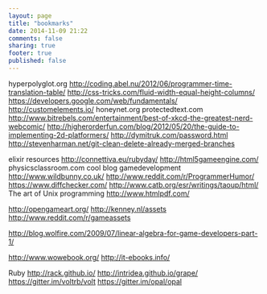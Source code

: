 ```yaml
---
layout: page
title: "bookmarks"
date: 2014-11-09 21:22
comments: false
sharing: true
footer: true
published: false
---
```


hyperpolyglot.org
http://coding.abel.nu/2012/06/programmer-time-translation-table/
http://css-tricks.com/fluid-width-equal-height-columns/
https://developers.google.com/web/fundamentals/
http://customelements.io/
honeynet.org
protectedtext.com
http://www.bitrebels.com/entertainment/best-of-xkcd-the-greatest-nerd-webcomic/
http://higherorderfun.com/blog/2012/05/20/the-guide-to-implementing-2d-platformers/
http://dymitruk.com/password.html
http://stevenharman.net/git-clean-delete-already-merged-branches

elixir resources http://connettiva.eu/rubyday/
http://html5gameengine.com/
physicsclassroom.com
cool blog gamedevelopment http://www.wildbunny.co.uk/
http://www.reddit.com/r/ProgrammerHumor/
https://www.diffchecker.com/
http://www.catb.org/esr/writings/taoup/html/ The art of Unix programming
http://www.htmlpdf.com/

http://opengameart.org/
http://kenney.nl/assets
http://www.reddit.com/r/gameassets

http://blog.wolfire.com/2009/07/linear-algebra-for-game-developers-part-1/

http://www.wowebook.org/
http://it-ebooks.info/

Ruby
http://rack.github.io/
http://intridea.github.io/grape/
https://gitter.im/voltrb/volt
https://gitter.im/opal/opal
